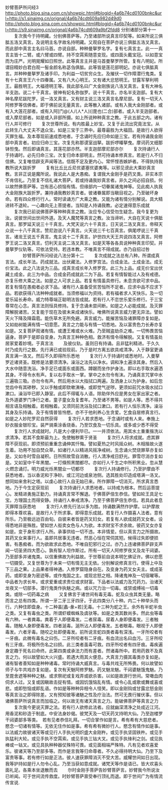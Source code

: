 妙臂菩萨所问经3
http://photo.blog.sina.com.cn/showpic.html#blogid=4a6b74cd0100bnkc&url=http://s1.sinaimg.cn/orignal/4a6b74cdt609a982d49d0
http://photo.blog.sina.com.cn/showpic.html#blogid=4a6b74cd0100bnkc&url=http://s9.sinaimg.cn/orignal/4a6b74cdt609a9bf2fdd8
分别诸部分第十一  　　复次我今于持明藏。分别佛菩萨等。乃至诸部所说真言印契等。如来所说三俱胝五洛叉真言。及说明主名字故名持明藏。又观自在菩萨亦说三俱胝五洛叉真言。而此部中真言主名曰马首。亦说自部。种种曼拏罗名字。复有七真言主。此一一真言主皆十二臂。或六臂或四臂。持不空罥索随意变现。或四面头戴宝冠。以如意宝而为庄严。光明晃耀如日照世。此等真言主并是马首曼拏罗所管。复有八明妃。所谓目精妙白君白观一髻金颜名称苾刍俱胝。此等皆是莲花部明妃。亦说七俱胝真言。并种种曼拏罗及诸手印。为利益一切贫穷众生。及摧伏一切作障潜行鬼类。复有十七真言王六十四眷属。又有八大心明王。又有诸大忿怒明王。甘露军拏利明王。最胜明王。大福德明王等。我此部名曰广大金刚族说八洛叉真言。复有大神名半支迦。说二十千真言。彼神有妃名弥伽罗。说十千真言。亦名半支迦部。复有大神名摩尼跋陀罗。说一洛叉真言。又有财主说三洛叉真言名摩尼部。复有一切天人阿修罗等信佛者。即于佛前说无量真言。此等散入诸部。或有入我大金刚部者。或有入大莲花部者。或有入阿[门@(人/(人*人))]毘也(二合)部者。或入半支迦部者。或入摩尼部者。如是或入非部所摄。如上所说种种真言之教。于此五部之内。诸有行人并可修行  　　复次世尊所说。有内胜最上妙宝。又复于此流出究竟法宝。从此转生八大丈夫不退众宝。如是三宝于三界中。最尊最胜为大福田。是故行人欲得灭罪生福。及本尊现前速成悉地者。于念诵时先应归命如是三宝。若有持诵我金刚部中真言者。初应归命三宝。次复先称那谟室战拏。跋折啰皤拏曳。摩诃药叉细那钵怛曳。然后即诵真言。其莲花部亦然。半支迦部摩尼部亦尔  　　复次持诵行人于持诵时。必先归命三宝。次复归命本部明主。然可持诵本修真言。若是行人不归信佛。又复唯信辟支声闻等法。信既不足及更内心。常怀悭吝嫉妒者。不得执持我教所说大跋折罗  　　复有比丘比丘尼优婆塞优婆夷等。以邪见谤此大乘妙真言教。言非正说是魔所说。我说此人是大愚痴。复谓我大金刚手是药叉类。非实本宗不肯信礼。乃至复不信礼诸大菩萨。若或持诵我妙真言者。非久之间必招自损。何以故然佛菩萨等。岂有恶心损恼有情。但缘部内一切眷属诸鬼神等。见此痴人执我大金刚族大跋折罗。兼持诵我教妙真言者。彼诸眷属即当瞋目视之。乃至破坏身命。若有四众修行行人。常时读诵方广大乘之教。又能为诸有情分别解说。具大精进转不退轮。一心趣向无上菩提者。当知是人持诵我教。必定速得意乐成就  　　复次我已前说佛菩萨等种种真言之教。汝应专心信受勿生疑念。我今复更为汝。说彼世间出世间外道。及天人魔梵等真言之教。汝当谛听。大自在天说十俱胝真言。那罗延天说三十千真言。大梵天说六十千真言。日天说二洛叉真言。帝释天众说一十八千真言。赞尼迦说八千真言。火天说三千七百真言。俱尾啰说三千真言。诸龙王说五千真言。鬼主说十二千真言。护世四大天王共说四洛叉真言。阿修罗王说二洛叉真言。忉利天主说二洛叉真言。如是天等各各具说种种真言印契。并曼拏罗仪轨等。可依法受持。若违本教。不唯真言不得成就。亦乃自招过咎 　　　　妙臂菩萨所问经说八法分第十二  　　复次成就之法总有八种。所谓成真言法。成长年法。药成就法。出伏藏法。入修罗宫法。合成金法。土成金法。成无价宝法。此之八法说为三品。成真言成长年入修罗宫。此三为上品。成无价宝出伏藏土成金。此三为中品。合成金药成就此二为下品。若复有情智能过人及有戒德。亦复乐修大乘之法。如是之人可求上品。若复有情虽具修行。未息贪欲可求中品。若复有情在愚痴者必求下品。诸有行人虽备受贫苦恒所不足者。应求中品不应求下品。若欲获得八法种种成就者。当须修福以为资持。若有福者求人天快乐。及一切爱乐延长寿命。威力特尊端正聪明法皆成就。若有行人不恋世乐爱乐修行。于三宝尊常在心念。真言法则恒具修持。复于念诵未尝间断。如是之人必能成就。及灭罪障解脱诸苦。又复能于现在及彼未来成诸快乐。唯佛所说真言威力更无异法。譬如天火下降及降霜雹。能伤草木无所免避。真言威力。能摧苦恼及诸罪障亦复如是。又如劫树能满有情一切意愿。真言之力能与有情一切悉地。及以富贵色力长寿亦复如是。又复菩萨观诸有情。或遭王难或水火难。乃至贼盗劫杀之难。一切怖畏苦恼逼身。菩萨于是即自变身。为真言王种种色相。救济有情令得解脱。又复有情虽处居家爱着妙境。于真言法  　　及彼仪轨。虽则日有持诵。且非猛利精进。于久久时乃成先行之数。先行满已或验现前。乃于是时方离五欲具戒清净。入于静室更诵真言满一洛叉。然后不久即得所乐悉地  　　复次行人于持诵时或悉地时。入曼拏罗近诸贤圣。既修是法要须清净。澡浴之法先以净水。调和净土遍涂其身。然后入大水中随意洗浴。净手足已或面东或面西。蹲踞而坐作护身法。即以右手取水遍洒其身。不得令水有声。复以右手取水一掌。掌中之水勿令有沫。乃诵真言咒掌中水三遍吸三吸。亦勿令有声。然后用水以大指拭口两遍。及洒身上以为护身。如后忽觉齿中有其碜秽。又以手触或即欬嗽洟唾。或即觉气逆哕。更须如前咒水吸水拭口漱口。澡浴毕已即入静室。此后不得辄与人语。除助伴外应是男女在家出家之者。及外道婆罗门净行之者。童子童女及复耆年。乃至诸不男等。如是人等。悉不得共相言语及相触着。若相触着。又须同前洗浴及拭口漱口。若有行人恒乐清净。澡浴其身及乐持诵。及于有情普皆怜愍。亦不于他利养心生贪爱。乞食自居修真言行。如是之人妙陀罗尼自然获得  　　复次行人若求悉地。于念诵时或有人来。奉施上妙衣服金银珍宝。装严骑乘涂香烧香。乃至饮食及一切乐具。或多或少悉不得受 　　复次行人求成就时。凡是大小便利毕已。一一并须依法。用其水土重重揩洗以求清净。若其不食斯最为上。免使触秽熏于贤圣 　　复次行人将求成就。虑其罪障不获现前。即须预前重重念诵伸其忏悔。譬如夏热之时风摇众树。木相揩故火遂生着。功用不加自焚众草。如诸行人以精进风摇净戒树。生念诵火焚烧罪草亦复如是。又如冬时雪自凝积。日所照故雪自消散。行人清净戒日舒光。罪雪尽消亦复如是。又如室中千年黑闇。一灯倏照黑闇都尽。亦如行人千生之中所积黑业。忽从慧火燃念诵灯。明力威光烁黑闇业一切都尽  　　复次行人持诵修行。乃至护摩由不获悉地者。当以香泥和于净砂。或江河边或泉池侧。选其胜处印造成塔满一洛叉。想同如来舍利之塔。以虔心故行人自无始已来。所作罪障一切消灭。所求真言悉地。乃于今生定获现前  　　复次持诵行人求悉地者。以持戒为根本。然后运菩提心。发精进勇施正勤力。持诵真言常不懈退。于佛菩萨倍生恭信。譬如轮王具足七宝。方理国土而得安静。持诵行人奉戒清净。乃至于佛菩萨倍生恭信。若具此者息灭罪障当获悉地  　　复次行人修先行法以多为胜。持诵数满然作护摩。以护摩故即得本尊欢喜。是故行人于所求事。即得意乐成就。若复行人作摄喜人法者。意有所乐。乃至极远迨百由旬。自彼来者皆是药叉妇女。若复有人欲成就药叉女者。设得悉地非是殊胜。譬如世人衒卖女色与人为欲。本求财宝不求余故。彼药叉女亦复如是。变于身形求行人所。承事供给一切不违。本非情爱。但以真言力之所摄故。其药叉女来事行人。虽即共居事无违者。然恶心恒在常伺其短。候得过失即便损害。有愚痴者。而为欲故求此悉地。不唯自犯邪行之过。亦乃上违诸佛菩萨辟支声闻一切圣贤四大愿心。孰有智人坦作斯过。所有一切天人阿修罗夜叉及龙干闼婆。乃至部多并诸鬼类。以信重佛故为利益故。于世尊前自说本明乞佛证许。佛以悲愿一切摄受。又复世尊为于未来一切有情无主无依。分别解说修真言行。使得上中及下三品之果。上品果者得神通。入修罗窟隐身自在。及变身为药叉女夫主。或成圣药。或即变身为密迹等。或作鬼国之主。或现忿怒之相。降诸鬼神及一切宿曜等。中品者为求长年。或求爱重或求贵位或求财富。下品者以法威力及咒药力。治诸天龙夜叉一切部多。潜行鬼类作执魅之病。或以咒力治一切毒。或禁或缚袪一切毒类。或除一切药毒之病  　　又复佛言于诸世间有毒无毒。蛇及众虫其类无量。略而言之总有四类。所谓一牙二牙三牙四牙。于此四类分八十种。内二十种举头而行。六种住即盘身。十二种虽[蠡-彖+若]无毒。十三种为蛇之王。余外有半蛇半虫之类。又复有毒虫之类。所谓虾蟆蜘蛛及虞驮等。如是之类其数尚多。然此虫等毒有六种。一者粪毒。粪着于人即便毒发。二者尿毒。尿着人身即便毒发。三者触毒。随触人身即便毒发。四者涎毒。涎所沾人即便毒发。五者眼毒。眼视于人即便毒发。六者牙毒。随咬之处即便毒发。前所说言蛇四类者毒有深浅。一牙所咬者有一牙痕。此微有毒名之曰伤。二牙所咬者有二牙痕。有血流出名曰血污。三牙所咬有三牙痕。将极所伤名之曰损。此三类者虽毒可救。四牙所咬者有四牙痕。毒疾遍身定趣于死名曰命终。此第四类或承法力而有差者。然诸毒所中。若用药救不及真言之力。何以故譬如大火兴盛。若遇大雨其火便息。大真言力摄其毒类亦复如是。诸有智者善知如是种种诸毒。常时持诵大威真言。与毒共戏无所怖畏。何以故譬如师子与牛共戏亦复如是。复次有天魅阿修罗魅。药叉魅龙魅。干闼婆魅饿鬼魅。乃至毘舍遮等种种之魅。或求祭祀或复戏弄或欲杀害。以如是故游行世间。常噉血肉伺求人过。又复或因瞋故击捉有情。或因饥饿恼乱有情。或令心乱或歌或舞或喜或悲。或即愁恼或即乱语。作如是等种种异相令人怪笑。即以金刚钩或甘露忿怒金刚等真言治之即得除差。又有预知彼等诸魅之性及疗治法。然可无畏行摧伏事。但以诸佛菩萨所说真言而加临之。何以故无有诸天真言之力。能破佛菩萨等真言之力  　　复次我今更说灭罪之法。若有行人欲修此法者。应就幽深清净之处成近江河。用香泥和砂造于制底。中安法身妙偈。彼梵天及一切天药叉持明大仙。乃至迦楼罗干闼婆部多等类。　若有见者恭信礼拜。一切合掌作如是言。希有希有大慈悲者。愍念一切诸有情等。无依无住作如是事。希有希有微妙行人。愍念有情作如是事。以法威力故彼诸天等或见行人手执光明炽盛大金刚杵。或见手执坚固铁杵。或见手执猛利大轮。或见手执不空罥索。或见手执三钴大叉。或见手执锋利之剑。或见执棒或一钴叉。或见具执种种器仗殊特可畏。或见面相端严殊特。凡有见者欢喜爱乐。彼诸天等乃至部多等。而作是言我等归命尊者。不久必得持明大仙。乃至下及富贵等事。若有修行如是正法。彼人速获罪障消灭不受大苦。威耀世间如日出现。我等护持如是行人勿令心乱。乃至当获如意成就。诸梵天等作是语已。皆大欢喜头面礼足。各乘本坐退散而去  　　尔时金刚手菩萨告妙臂菩萨言。妙臂我今所说汝已听闻。可于世间流传救度。时妙臂菩萨禀受奉行顶礼而退。即于世间广为有情流传宣说. 
 

